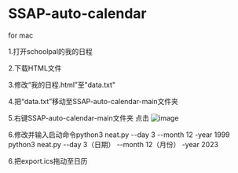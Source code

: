 # SSAP-auto-calendar


for mac

1.打开schoolpal的我的日程

2.下载HTML文件

3.修改“我的日程.html”至"data.txt"

4.把“data.txt”移动至SSAP-auto-calendar-main文件夹

5.右键SSAP-auto-calendar-main文件夹 点击
![image](https://github.com/05lpl/SSAP-auto-calendar/assets/91683680/f9e439f2-af54-46aa-ae8a-06db61d090d0)

6.修改并输入启动命令python3 neat.py --day 3 --month 12 -year 1999
python3 neat.py --day 3（日期） --month 12（月份） -year 2023


6.把export.ics拖动至日历
  
